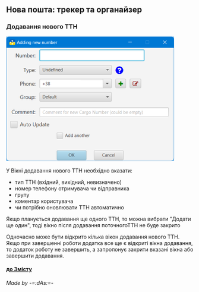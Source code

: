 ## Нова пошта: трекер та органайзер

### Додавання нового ТТН
![New](../images/new.png)

У Вікні додавання нового ТТН необхідно вказати:
- тип ТТН (вхідний, вихідний, невизначено)
- номер телефону отримувача чи відправника
- групу
- коментар користувача
- чи потрібно оновлювати ТТН автоматично

Якщо планується додавання ще одного ТТН, то можна вибрати "Додати ще один", тоді вікно після додавання поточногоТТН не буде закрито

Одночасно може бути відкрито кілька вікон додавання нового ТТН. Якщо при завершенні роботи додатка все ще є відкриті вікна додавання, то додаток роботу не завершить, а запропонує закрити вказані вікна або завершити додавання.

#### [до Змісту](help.md)

###### _Made by -=:dAs:=-_
